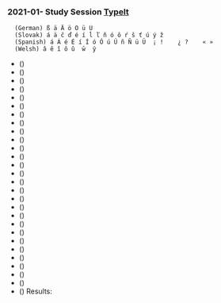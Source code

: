 ### 2021-01- Study Session [TypeIt](https://www.typeit.org/)  
      (German) ß ä Ä ö Ö ü Ü  
      (Slovak) á ä č ď é í ĺ ľ ň ó ô ŕ š ť ú ý ž
      (Spanish) á Á é É í Í ó Ó ú Ú ñ Ñ ü Ü  ¡ !    ¿ ?    « »
      (Welsh) â ê î ô û  ŵ  ŷ
    
* ()
* ()
* ()
* ()
* ()
* ()
* ()
* ()
* ()
* ()
* ()
* ()
* ()
* ()
* ()
* ()
* ()
* ()
* ()
* ()
* ()
* ()
* ()
* ()
* ()
* ()
* ()
* ()
Results: 
